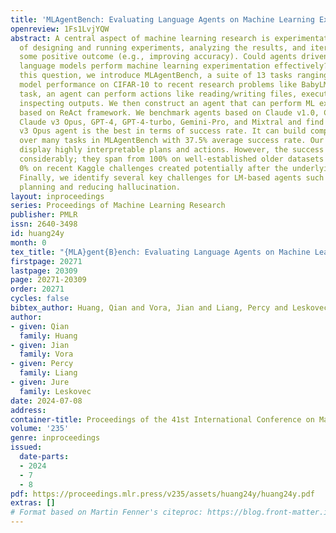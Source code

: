 ```yaml
---
title: 'MLAgentBench: Evaluating Language Agents on Machine Learning Experimentation'
openreview: 1Fs1LvjYQW
abstract: A central aspect of machine learning research is experimentation, the process
  of designing and running experiments, analyzing the results, and iterating towards
  some positive outcome (e.g., improving accuracy). Could agents driven by powerful
  language models perform machine learning experimentation effectively? To answer
  this question, we introduce MLAgentBench, a suite of 13 tasks ranging from improving
  model performance on CIFAR-10 to recent research problems like BabyLM. For each
  task, an agent can perform actions like reading/writing files, executing code, and
  inspecting outputs. We then construct an agent that can perform ML experimentation
  based on ReAct framework. We benchmark agents based on Claude v1.0, Claude v2.1,
  Claude v3 Opus, GPT-4, GPT-4-turbo, Gemini-Pro, and Mixtral and find that a Claude
  v3 Opus agent is the best in terms of success rate. It can build compelling ML models
  over many tasks in MLAgentBench with 37.5% average success rate. Our agents also
  display highly interpretable plans and actions. However, the success rates vary
  considerably; they span from 100% on well-established older datasets to as low as
  0% on recent Kaggle challenges created potentially after the underlying LM was trained.
  Finally, we identify several key challenges for LM-based agents such as long-term
  planning and reducing hallucination.
layout: inproceedings
series: Proceedings of Machine Learning Research
publisher: PMLR
issn: 2640-3498
id: huang24y
month: 0
tex_title: "{MLA}gent{B}ench: Evaluating Language Agents on Machine Learning Experimentation"
firstpage: 20271
lastpage: 20309
page: 20271-20309
order: 20271
cycles: false
bibtex_author: Huang, Qian and Vora, Jian and Liang, Percy and Leskovec, Jure
author:
- given: Qian
  family: Huang
- given: Jian
  family: Vora
- given: Percy
  family: Liang
- given: Jure
  family: Leskovec
date: 2024-07-08
address:
container-title: Proceedings of the 41st International Conference on Machine Learning
volume: '235'
genre: inproceedings
issued:
  date-parts:
  - 2024
  - 7
  - 8
pdf: https://proceedings.mlr.press/v235/assets/huang24y/huang24y.pdf
extras: []
# Format based on Martin Fenner's citeproc: https://blog.front-matter.io/posts/citeproc-yaml-for-bibliographies/
---
```

